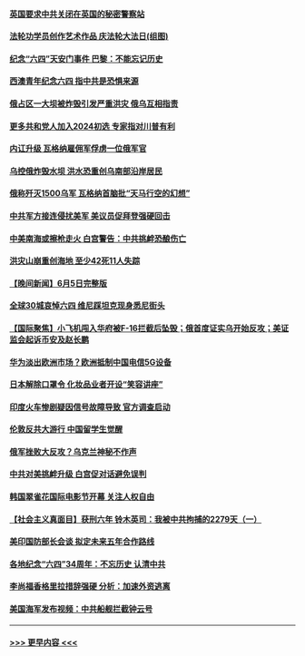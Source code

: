 #### [英国要求中共关闭在英国的秘密警察站](../pages/prog202/a103726749.md?t=06070043) 
#### [法轮功学员创作艺术作品 庆法轮大法日(组图)](../pages/prog202/a103726627.md?t=06070043) 
#### [纪念“六四”天安门事件 巴黎：不能忘记历史](../pages/prog202/a103726541.md?t=06070043) 
#### [西澳青年纪念六四 指中共是恐惧来源](../pages/prog202/a103726526.md?t=06070043) 
#### [俄占区一大坝被炸毁引发严重洪灾 俄乌互相指责](../pages/prog202/a103726556.md?t=06070043) 
#### [更多共和党人加入2024初选 专家指对川普有利](../pages/prog202/a103726542.md?t=06070043) 
#### [内讧升级 瓦格纳雇佣军俘虏一位俄军官](../pages/prog202/a103726550.md?t=06070043) 
#### [乌控俄炸毁水坝 洪水恐重创乌南部沿岸居民](../pages/prog202/a103726514.md?t=06070043) 
#### [俄称歼灭1500乌军 瓦格纳首脑批“天马行空的幻想”](../pages/prog202/a103726485.md?t=06070043) 
#### [中共军方接连侵扰美军 美议员促拜登强硬回击](../pages/prog202/a103726487.md?t=06070043) 
#### [中美南海或擦枪走火 白宫警告：中共挑衅恐酿伤亡](../pages/prog202/a103726407.md?t=06070043) 
#### [洪灾山崩重创海地 至少42死11人失踪](../pages/prog202/a103726414.md?t=06070043) 
#### [【晚间新闻】6月5日完整版](../pages/prog202/a103726371.md?t=06070043) 
#### [全球30城哀悼六四 维尼踩坦克现身悉尼街头](../pages/prog202/a103726400.md?t=06070043) 
#### [【国际聚焦】小飞机闯入华府被F-16拦截后坠毁；俄首度证实乌开始反攻；美证监会起诉币安及赵长鹏](../pages/prog202/a103726388.md?t=06070043) 
#### [华为淡出欧洲市场？欧洲抵制中国电信5G设备](../pages/prog202/a103726387.md?t=06070043) 
#### [日本解除口罩令 化妆品业者开设“笑容讲座”](../pages/prog202/a103726379.md?t=06070043) 
#### [印度火车惨剧疑因信号故障导致 官方调查启动](../pages/prog202/a103726316.md?t=06070043) 
#### [伦敦反共大游行 中国留学生觉醒](../pages/prog202/a103726318.md?t=06070043) 
#### [俄军挫败大反攻？乌克兰神秘不作声](../pages/prog202/a103726315.md?t=06070043) 
#### [中共对美挑衅升级 白宫促对话避免误判](../pages/prog202/a103726312.md?t=06070043) 
#### [韩国翠雀花国际电影节开幕 关注人权自由](../pages/prog202/a103726189.md?t=06070043) 
#### [【社会主义真面目】获刑六年 铃木英司：我被中共拘捕的2279天（一）](../pages/prog202/a103726190.md?t=06070043) 
#### [美印国防部长会谈 拟定未来五年合作路线](../pages/prog202/a103726187.md?t=06070043) 
#### [各地纪念“六四”34周年：不忘历史 认清中共](../pages/prog202/a103726191.md?t=06070043) 
#### [李尚福香格里拉措辞强硬 分析：加速外资逃离](../pages/prog202/a103726186.md?t=06070043) 
#### [美国海军发布视频：中共船舰拦截钟云号](../pages/prog202/a103726185.md?t=06070043) 

----
#### [ >>> 更早内容 <<< ](../indexes/prog202-earlier.md)
